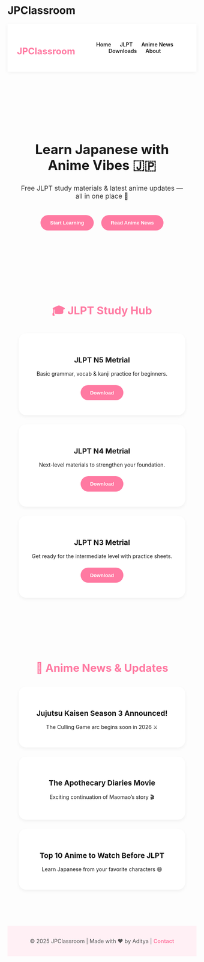 # JPClassroom
<!DOCTYPE html>
<html lang="en">
<head>
  <meta charset="UTF-8" />
  <meta name="viewport" content="width=device-width, initial-scale=1.0" />
  <title>JPClassroom | Learn Japanese with Anime Vibes 🇯🇵</title>
  <style>
    @import url('https://fonts.googleapis.com/css2?family=Poppins:wght@500;700&family=Nunito:wght@400;600&display=swap');

    body {
      margin: 0;
      font-family: 'Nunito', sans-serif;
      background: linear-gradient(180deg, #fff9fc 0%, #e7f3ff 100%);
      color: #1a1a1a;
      overflow-x: hidden;
    }

    header {
      display: flex;
      justify-content: space-between;
      align-items: center;
      padding: 1.5rem 5%;
      background: rgba(255, 255, 255, 0.8);
      backdrop-filter: blur(10px);
      box-shadow: 0 2px 10px rgba(0,0,0,0.05);
      position: sticky;
      top: 0;
    }

    header h1 {
      font-family: 'Poppins', sans-serif;
      font-size: 1.5rem;
      color: #ff7aa2;
    }

    nav a {
      text-decoration: none;
      margin-left: 1.2rem;
      font-weight: 600;
      color: #1a1a1a;
      transition: color 0.2s;
    }

    nav a:hover {
      color: #ff7aa2;
    }

    .hero {
      text-align: center;
      padding: 5rem 2rem;
      background: url('[https://i.imgur.com/WtdVb6Q.png](https://raw.githubusercontent.com/xaarumix/JPClassroom/main/hero.jpg)') no-repeat center/contain;
      background-blend-mode: soft-light;
    }

    .hero h2 {
      font-family: 'Poppins', sans-serif;
      font-size: 2.2rem;
      color: #1a1a1a;
    }

    .hero p {
      font-size: 1.1rem;
      color: #333;
      margin: 1rem 0 2rem;
    }

    .btn {
      padding: 0.8rem 1.6rem;
      border: none;
      border-radius: 30px;
      background-color: #ff7aa2;
      color: #fff;
      font-weight: 600;
      cursor: pointer;
      margin: 0.5rem;
      transition: transform 0.2s;
    }

    .btn:hover {
      transform: scale(1.05);
      background-color: #ff8fb3;
    }

    section {
      padding: 4rem 6%;
    }

    .section-title {
      text-align: center;
      font-family: 'Poppins', sans-serif;
      font-size: 1.8rem;
      color: #ff7aa2;
      margin-bottom: 2rem;
    }

    .grid {
      display: grid;
      grid-template-columns: repeat(auto-fit, minmax(250px, 1fr));
      gap: 1.5rem;
    }

    .card {
      background: #fff;
      border-radius: 20px;
      padding: 2rem;
      text-align: center;
      box-shadow: 0 4px 10px rgba(0,0,0,0.05);
      transition: transform 0.2s;
    }

    .card:hover {
      transform: translateY(-5px);
    }

    .card h3 {
      color: #1a1a1a;
      font-size: 1.2rem;
      margin-bottom: 1rem;
    }

    footer {
      text-align: center;
      padding: 2rem;
      font-size: 0.9rem;
      background: #fff0f5;
      color: #555;
      margin-top: 2rem;
    }

    footer a {
      color: #ff7aa2;
      text-decoration: none;
      font-weight: 600;
    }

    /* Floating Sakura petals */
    @keyframes fall {
      0% { transform: translateY(-10vh) rotate(0deg); opacity: 1; }
      100% { transform: translateY(110vh) rotate(360deg); opacity: 0; }
    }
    .petal {
      position: fixed;
      top: -10vh;
      width: 20px;
      height: 20px;
      background: url('https://i.imgur.com/EGI6lE8.png') no-repeat center/contain;
      animation: fall linear infinite;
      opacity: 0.8;
    }
  </style>
</head>
<body>
  <header>
    <h1>JPClassroom</h1>
    <nav>
      <a href="#">Home</a>
      <a href="#">JLPT</a>
      <a href="#">Anime News</a>
      <a href="#">Downloads</a>
      <a href="#">About</a>
    </nav>
  </header>

  <section class="hero">
    <h2>Learn Japanese with Anime Vibes 🇯🇵</h2>
    <p>Free JLPT study materials & latest anime updates — all in one place 🌸</p>
    <button class="btn">Start Learning</button>
    <button class="btn">Read Anime News</button>
  </section>

  <section>
    <h2 class="section-title">🎓 JLPT Study Hub</h2>
    <div class="grid">
      <div class="card">
        <h3>JLPT N5 Metrial</h3>
        <p>Basic grammar, vocab & kanji practice for beginners.</p>
        <button class="btn">Download</button>
      </div>
      <div class="card">
        <h3>JLPT N4 Metrial</h3>
        <p>Next-level materials to strengthen your foundation.</p>
        <button class="btn">Download</button>
      </div>
      <div class="card">
        <h3>JLPT N3 Metrial</h3>
        <p>Get ready for the intermediate level with practice sheets.</p>
        <button class="btn">Download</button>
      </div>
    </div>
  </section>

  <section>
    <h2 class="section-title">📰 Anime News & Updates</h2>
    <div class="grid">
      <div class="card">
        <h3>Jujutsu Kaisen Season 3 Announced!</h3>
        <p>The Culling Game arc begins soon in 2026 ⚔️</p>
      </div>
      <div class="card">
        <h3>The Apothecary Diaries Movie</h3>
        <p>Exciting continuation of Maomao’s story 🎬</p>
      </div>
      <div class="card">
        <h3>Top 10 Anime to Watch Before JLPT</h3>
        <p>Learn Japanese from your favorite characters 😄</p>
      </div>
    </div>
  </section>

  <footer>
    © 2025 JPClassroom | Made with ❤️ by Aditya | <a href="#">Contact</a>
  </footer>

  <script>
    // Floating sakura petals animation
    for(let i=0; i<10; i++){
      const petal = document.createElement('div');
      petal.classList.add('petal');
      petal.style.left = Math.random() * 100 + 'vw';
      petal.style.animationDuration = 8 + Math.random() * 5 + 's';
      petal.style.animationDelay = Math.random() * 5 + 's';
      document.body.appendChild(petal);
    }
  </script>
</body>
</html>
